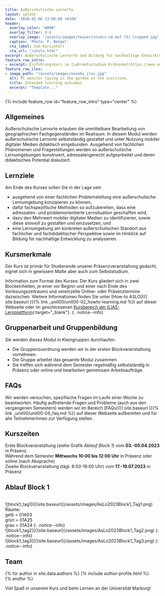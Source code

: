 ```yaml
---
title: Außerschulische Lernorte
layout: splash
date: '2018-02-06 13:00:00 +0100'
header:
  overlay_color: "#000"
  overlay_filter: 0.6
  overlay_image: "/assets/images/teaser/studis-im-mof (5) Cropped.jpg"
  caption: 'Photo: P. Bengel'
  cta_label: Zum Kursinhalt
  cta_url: "/units.html"
excerpt: Außerschulische Lernorte und Bildung für nachhaltige Entwicklung im Geographieunterricht
feature_row_intro:
- excerpt: Einführungskurs im [Lehramtsstudium Erdkunde](https://www.uni-marburg.de/de/fb19/studium/studiengaenge/erdkunde-lehramt-gymnasium/herzlich-willkommen-beim-bachelor-geographie){:target="_blank"} an der Philipps Universität Marburg
feature_row_ilos:
- image_path: "/assets/images/envobs_ilos.jpg"
  alt: PC monitor laying in the garden of the institute.
  title: Intended learning outcomes
  excerpt: "Template..."
---
```


{% include feature_row id="feature_row_intro" type="center" %}


## Allgemeines 
Außerschulische Lernorte erlauben die unmittelbare Bearbeitung von geographischen Fachgegenständen im Realraum. In diesem Modul werden außerschulische Lernorte selbstständig gestaltet und unter Nutzung mobiler digitaler Medien didaktisch eingebunden. Ausgehend von fachlichen Phänomenen und Fragestellungen werden so außerschulische Lernumgebungen konstruiert, adressatengerecht aufgearbeitet und deren didaktisches Potential diskutiert.

## Lernziele
Am Ende des Kurses sollen Sie in der Lage sein
* ausgehend von einer fachlichen Problemstellung eine außerschulische Lernumgebung konzipieren zu können,
* dafür fachspezifische Methoden so aufzubereiten, dass eine adressaten- und problemorientierte Lernsituation geschaffen wird, 
* dazu den Mehrwert mobiler digitaler Medien zu identifizieren, sowie diese sinnvoll zu gestalten und einzusetzen, und
* eine Lernumgebung am konkreten außerschulischen Standort aus fachlicher und fachdidaktischer Perspektive sowie im Hinblick auf Bildung für nachhaltige Entwicklung zu analysieren.




## Kursmerkmale
Der Kurs ist primär für Studierende unserer Präsenzveranstaltung gedacht, eignet sich in gewissem Maße aber auch zum Selbststudium.

Information zum Format des Kurses: Der Kurs gliedert sich in zwei Blockeinheiten, je einer vor Beginn und einer nach Ende des Vorlesungszeitraums und vereinzelte Online- oder Präsenztermine dazwischen. Weitere Informationen finden Sie unter  [How-to ASLO]({{ site.baseurl }}{% link _unit00/unit00-02_howto-learning.md %}) auf dieser Webseite oder im geschlossenen [Kursbereich der ILIAS-Lernplattform](https://ilias.uni-marburg.de/ilias.php?ref_id=3174856&cmdClass=ilrepositorygui&cmdNode=z7&baseClass=ilrepositorygui){:target="_blank"}.
{: .notice--info}


## Gruppenarbeit und Gruppenbildung
Sie werden dieses Modul in Kleingruppen durchlaufen. 

* Die Gruppenzuordnung werden wir in der ersten Blockveranstaltung vornehmen.
* Die Gruppe arbeitet das gesamte Modul zusammen.
* Sie treffen sich während dem Semester regelmäßig selbstständig in Präsenz oder online und bearbeiten gemeinsam Arbeitsaufträge.



## FAQs

Wir werden versuchen, spezifische Fragen im Laufe einer Woche zu beantworten. Häufig auftretende Fragen und Probleme (auch aus den vergangenen Semestern) werden wir im Bereich [FAQs]({{ site.baseurl }}{% link _unit00/unit00-04_faq.md %}) auf dieser Webseite aufbereiten und für alle TeilnehmerInnen zur Verfügung stellen.


## Kurszeiten
Erste Blockveranstaltung (siehe Grafik <i>Ablauf Block 1</i>) vom <b>03.-05.04.2023</b> in Präsenz<br>
Während dem Semester <b>Mittwochs 10:00 bis 12:00 Uhr</b> in Präsenz oder online (nach Absprache)<br>
Zweite Blockveranstaltung (tägl. 8:00-18:00 Uhr) vom <b>17.-19.07.2023</b> in Präsenz


## Ablauf Block 1
<br>
![block1_tag1]({{site.baseurl}}/assets/images/AsLo2023Block1_Tag1.png)
<br>Räume: <br>gelb = 01A03<br> grün = 01A25<br> grau = 01A24
{: .notice--info}
<br> 
![block1_tag2]({{site.baseurl}}/assets/images/AsLo2023Block1_Tag2.png)
{: .notice--info}
<br> 
![block1_tag3]({{site.baseurl}}/assets/images/AsLo2023Block1_Tag3.png)
{: .notice--info}
<br> 


## Team
{% for author in site.data.authors %} 
  {% include author-profile.html %}
 <br /> 
{% endfor %}


Viel Spaß in unserem Kurs und beim Lernen an der Universität Marburg!
